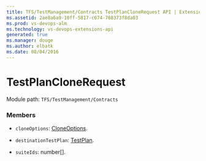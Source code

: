 ```yaml
---
title: TFS/TestManagement/Contracts TestPlanCloneRequest API | Extensions for Visual Studio Team Services
ms.assetid: 2ae8a6a9-10ff-5817-c674-768373f8da03
ms.prod: vs-devops-alm
ms.technology: vs-devops-extensions-api
generated: true
ms.manager: douge
ms.author: elbatk
ms.date: 08/04/2016
---
```


# TestPlanCloneRequest

Module path: `TFS/TestManagement/Contracts`


### Members

* `cloneOptions`: [CloneOptions](../../../TFS/TestManagement/Contracts/CloneOptions.md). 

* `destinationTestPlan`: [TestPlan](../../../TFS/TestManagement/Contracts/TestPlan.md). 

* `suiteIds`: number[]. 

